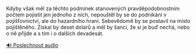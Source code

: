 
Kdyby však měl za těchto podmínek stanovených pravděpodobnostním počtem pojistit jen jednoho z nich, nepouštěl by se do podnikání v pojišťovnictví, ale do hazardního hraní. Sebevědomě by se postavil na místo pojištěného. Získal by deset dolarů a měl by šanci, že si je buď nechá, nebo o ně přijde a s tím i o dalších devadesát.

[🔊 Poslechnout audio](/data/7-paragraphs/audio/chapter_29/para_002-Kdyby-vak-ml-za-tchto-podmnek-stanovench-prav.mp3)
